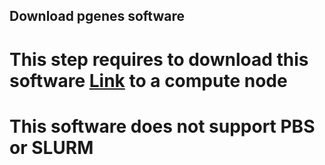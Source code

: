 ## Download pgenes software
# This step requires to download this software [Link](http://pseudogene.org/pseudopipe/) to a compute node
# This software does not support PBS or SLURM
